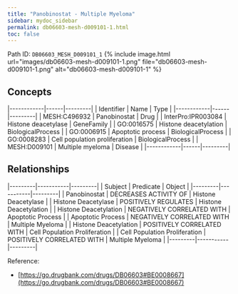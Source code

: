 ```yaml
---
title: "Panobinostat - Multiple Myeloma"
sidebar: mydoc_sidebar
permalink: db06603-mesh-d009101-1.html
toc: false 
---
```



Path ID: `DB06603_MESH_D009101_1`
{% include image.html url="images/db06603-mesh-d009101-1.png" file="db06603-mesh-d009101-1.png" alt="db06603-mesh-d009101-1" %}

## Concepts

|------------|------|---------|
| Identifier | Name | Type    |
|------------|------|---------|
| MESH:C496932 | Panobinostat | Drug |
| InterPro:IPR003084 | Histone deacetylase | GeneFamily |
| GO:0016575 | Histone deacetylation | BiologicalProcess |
| GO:0006915 | Apoptotic process | BiologicalProcess |
| GO:0008283 | Cell population proliferation | BiologicalProcess |
| MESH:D009101 | Multiple myeloma | Disease |
|------------|------|---------|

## Relationships

|---------|-----------|---------|
| Subject | Predicate | Object  |
|---------|-----------|---------|
| Panobinostat | DECREASES ACTIVITY OF | Histone Deacetylase |
| Histone Deacetylase | POSITIVELY REGULATES | Histone Deacetylation |
| Histone Deacetylation | NEGATIVELY CORRELATED WITH | Apoptotic Process |
| Apoptotic Process | NEGATIVELY CORRELATED WITH | Multiple Myeloma |
| Histone Deacetylation | POSITIVELY CORRELATED WITH | Cell Population Proliferation |
| Cell Population Proliferation | POSITIVELY CORRELATED WITH | Multiple Myeloma |
|---------|-----------|---------|

Reference: 
  - [https://go.drugbank.com/drugs/DB06603#BE0008667](https://go.drugbank.com/drugs/DB06603#BE0008667)
